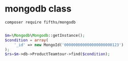 # mongodb class

```
composer require fifths/mongodb
```

```php

$m=\Mongodb\Mongodb::getInstance();
$condition = array(
    '_id' => new MongoId('000000000000000000000123')
);
$rs=$m->db->ProductTeamtour->find($condition);
```